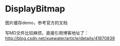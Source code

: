 DisplayBitmap
=============

图片缓存demo，参考官方的文档

写MD文件比较麻烦，直接引用博客地址了：http://blog.csdn.net/xuewater/article/details/41870839
